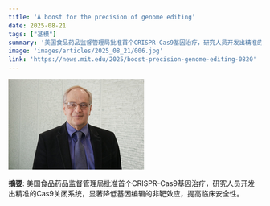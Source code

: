 ```yaml
---
title: 'A boost for the precision of genome editing'
date: 2025-08-21
tags: ["基模"]
summary: '美国食品药品监督管理局批准首个CRISPR-Cas9基因治疗，研究人员开发出精准的Cas9关闭系统，显著降低基因编辑的非靶效应，提高临床安全性。'
image: 'images/articles/2025_08_21/006.jpg'
link: 'https://news.mit.edu/2025/boost-precision-genome-editing-0820'
---
```

![A boost for the precision of genome editing](images/articles/2025_08_21/006.jpg)

**摘要**: 美国食品药品监督管理局批准首个CRISPR-Cas9基因治疗，研究人员开发出精准的Cas9关闭系统，显著降低基因编辑的非靶效应，提高临床安全性。
